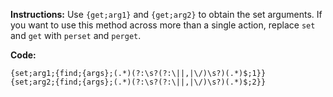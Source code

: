 **Instructions:** Use `{get;arg1}` and `{get;arg2}` to obtain the set arguments. If you want to use this method across more than a single action, replace `set` and `get` with `perset` and `perget`.

**Code:** 
```
{set;arg1;{find;{args};(.*)(?:\s?(?:\||,|\/)\s?)(.*)$;1}}
{set;arg2;{find;{args};(.*)(?:\s?(?:\||,|\/)\s?)(.*)$;2}}
```